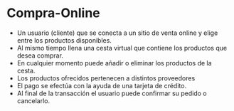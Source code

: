 # Compra-Online

* Un usuario (cliente) que se conecta a un sitio de venta online y elige entre los productos disponibles.
* Al mismo tiempo llena una cesta virtual que contiene los productos que desea comprar.
* En cualquier momento puede añadir o eliminar los productos de la cesta.
* Los productos ofrecidos pertenecen a distintos proveedores
* El pago se efectúa con la ayuda de una tarjeta de crédito.
* Al final de la transacción el usuario puede confirmar su pedido o cancelarlo.

